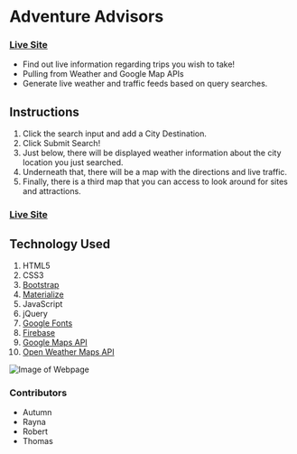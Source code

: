 # Adventure Advisors

### [Live Site](https://raynamcginnis.github.io/group-project-1/)

- Find out live information regarding trips you wish to take!
- Pulling from Weather and Google Map APIs
- Generate live weather and traffic feeds based on query searches.

## Instructions
1. Click the search input and add a City Destination.
2. Click Submit Search!
3. Just below, there will be displayed weather information about the city location you just searched.
4. Underneath that, there will be a map with the directions and live traffic.
5. Finally, there is a third map that you can access to look around for sites and attractions.


### [Live Site](https://tgheadle1371.github.io/TriviaGame/)

## Technology Used
1. HTML5
2. CSS3
3. [Bootstrap](https://getbootstrap.com/docs/4.1/getting-started/introduction/)
4. [Materialize](https://materializecss.com/)
5. JavaScript
6. jQuery
7. [Google Fonts](https://fonts.google.com/)
8. [Firebase](https://firebase.google.com/)
9. [Google Maps API](https://developers.google.com/maps/documentation/javascript/tutorial)
10. [Open Weather Maps API](https://openweathermap.org/api/)

![Image of Webpage](/assets/images/pageScreenshot.png "Game Page")

### Contributors
- Autumn
- Rayna
- Robert
- Thomas
